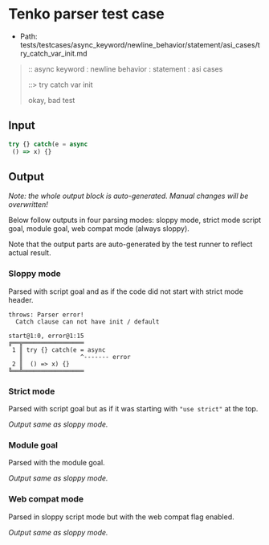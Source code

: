 # Tenko parser test case

- Path: tests/testcases/async_keyword/newline_behavior/statement/asi_cases/try_catch_var_init.md

> :: async keyword : newline behavior : statement : asi cases
>
> ::> try catch var init
>
> okay, bad test

## Input

`````js
try {} catch(e = async 
 () => x) {}
`````

## Output

_Note: the whole output block is auto-generated. Manual changes will be overwritten!_

Below follow outputs in four parsing modes: sloppy mode, strict mode script goal, module goal, web compat mode (always sloppy).

Note that the output parts are auto-generated by the test runner to reflect actual result.

### Sloppy mode

Parsed with script goal and as if the code did not start with strict mode header.

`````
throws: Parser error!
  Catch clause can not have init / default

start@1:0, error@1:15
╔══╦═════════════════
 1 ║ try {} catch(e = async
   ║                ^------- error
 2 ║  () => x) {}
╚══╩═════════════════

`````

### Strict mode

Parsed with script goal but as if it was starting with `"use strict"` at the top.

_Output same as sloppy mode._

### Module goal

Parsed with the module goal.

_Output same as sloppy mode._

### Web compat mode

Parsed in sloppy script mode but with the web compat flag enabled.

_Output same as sloppy mode._
